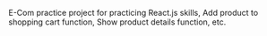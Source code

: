 E-Com practice project for practicing React.js skills, Add product to shopping cart function, Show product details function, etc.
